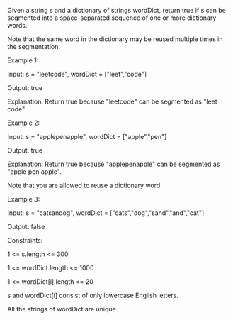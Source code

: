 Given a string s and a dictionary of strings wordDict, return true if s can be segmented into a space-separated sequence of one or more dictionary words.

Note that the same word in the dictionary may be reused multiple times in the segmentation.



Example 1:

Input: s = "leetcode", wordDict = ["leet","code"]

Output: true

Explanation: Return true because "leetcode" can be segmented as "leet code".

Example 2:

Input: s = "applepenapple", wordDict = ["apple","pen"]

Output: true

Explanation: Return true because "applepenapple" can be segmented as "apple pen apple".

Note that you are allowed to reuse a dictionary word.

Example 3:

Input: s = "catsandog", wordDict = ["cats","dog","sand","and","cat"]

Output: false


Constraints:

1 <= s.length <= 300

1 <= wordDict.length <= 1000

1 <= wordDict[i].length <= 20

s and wordDict[i] consist of only lowercase English letters.

All the strings of wordDict are unique.